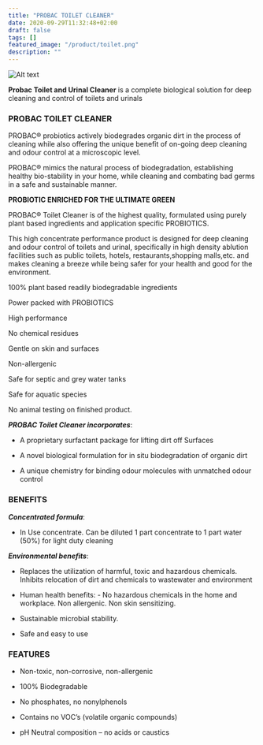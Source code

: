 ```yaml
---
title: "PROBAC TOILET CLEANER"
date: 2020-09-29T11:32:48+02:00
draft: false
tags: []
featured_image: "/product/toilet.png"
description: ""
---
```

![Alt text](/product/toilet.png)

**Probac Toilet and Urinal Cleaner** is a complete biological solution for deep cleaning and control of toilets and urinals


### PROBAC TOILET CLEANER

PROBAC® probiotics actively biodegrades organic dirt in the
process of cleaning while also offering the unique benefit of
on-going deep cleaning and odour control at a microscopic
level. 

PROBAC® mimics the natural process of biodegradation,
establishing healthy bio-stability in your home, while cleaning and combating bad germs in a safe and sustainable manner.

**PROBIOTIC ENRICHED FOR THE ULTIMATE GREEN**

PROBAC® Toilet Cleaner is of the highest quality, formulated using purely plant based ingredients and application specific
PROBIOTICS. 

This high concentrate performance product is designed for deep cleaning and odour control of toilets and urinal,
specifically in high density ablution facilities such as public toilets, hotels, restaurants,shopping malls,etc. and makes cleaning a breeze while being safer for your health and good for the environment. 

100% plant based readily biodegradable ingredients

Power packed with PROBIOTICS

High performance

No chemical residues

Gentle on skin and surfaces

Non-allergenic

Safe for septic and grey water tanks

Safe for aquatic species

No animal testing on finished product.

***PROBAC Toilet Cleaner incorporates***:

- A proprietary surfactant package for lifting dirt off Surfaces

- A novel biological formulation for in situ biodegradation of organic dirt

- A unique chemistry for binding odour molecules with unmatched odour control

### BENEFITS

***Concentrated formula***:

- In Use concentrate. Can be diluted 1 part concentrate to 1 part water (50%) for light duty cleaning

***Environmental benefits***:

 - Replaces the utilization of harmful, toxic and hazardous chemicals. Inhibits relocation of dirt and
chemicals to wastewater and environment

- Human health benefits: - No hazardous chemicals in the home and workplace. Non allergenic. Non skin sensitizing.

- Sustainable microbial stability.

- Safe and easy to use

### FEATURES

- Non-toxic, non-corrosive, non-allergenic

- 100% Biodegradable

- No phosphates, no nonylphenols

- Contains no VOC’s (volatile organic compounds)

- pH Neutral composition – no acids or caustics

